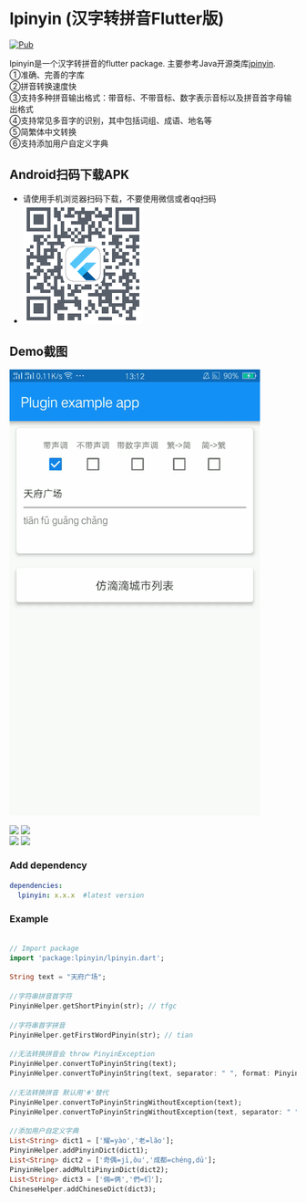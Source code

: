# lpinyin (汉字转拼音Flutter版)

[![Pub](https://img.shields.io/pub/v/lpinyin.svg?style=flat-square)](https://pub.dartlang.org/packages/lpinyin)

lpinyin是一个汉字转拼音的flutter package. 主要参考Java开源类库[jpinyin](https://github.com/SilenceDut/jpinyin).<br>
①准确、完善的字库<br>
②拼音转换速度快<br>
③支持多种拼音输出格式：带音标、不带音标、数字表示音标以及拼音首字母输出格式<br>
④支持常见多音字的识别，其中包括词组、成语、地名等<br>
⑤简繁体中文转换<br>
⑥支持添加用户自定义字典

## Android扫码下载APK
- 请使用手机浏览器扫码下载，不要使用微信或者qq扫码
- <img src='https://github.com/Sky24n/lpinyin/blob/master/screenshot/qrcode.png'>

##  Demo截图
![image](https://github.com/Sky24n/lpinyin/blob/master/screenshot/2018-08-17_13_13_09.gif)
<div>
<img src="https://github.com/flutterchina/lpinyin/blob/master/screenshot/1.png" width="200">
<img src="https://github.com/flutterchina/lpinyin/blob/master/screenshot/2.png" width="200">
</div>
<div>
<img src="https://github.com/flutterchina/lpinyin/blob/master/screenshot/3.png" width="200">
<img src="https://github.com/flutterchina/lpinyin/blob/master/screenshot/4.png" width="200">
</div>

### Add dependency

```yaml
dependencies:
  lpinyin: x.x.x  #latest version
```

### Example

``` dart

// Import package
import 'package:lpinyin/lpinyin.dart';

String text = "天府广场";

//字符串拼音首字符
PinyinHelper.getShortPinyin(str); // tfgc

//字符串首字拼音
PinyinHelper.getFirstWordPinyin(str); // tian

//无法转换拼音会 throw PinyinException
PinyinHelper.convertToPinyinString(text);
PinyinHelper.convertToPinyinString(text, separator: " ", format: PinyinFormat.WITHOUT_TONE);//tian fu guang chang

//无法转换拼音 默认用'#'替代
PinyinHelper.convertToPinyinStringWithoutException(text);
PinyinHelper.convertToPinyinStringWithoutException(text, separator: " ", defPinyin: '#', format: PinyinFormat.WITHOUT_TONE);//tian fu guang chang

//添加用户自定义字典
List<String> dict1 = ['耀=yào','老=lǎo'];
PinyinHelper.addPinyinDict(dict1);
List<String> dict2 = ['奇偶=jī,ǒu','成都=chéng,dū'];
PinyinHelper.addMultiPinyinDict(dict2);
List<String> dict3 = ['倆=俩','們=们'];
ChineseHelper.addChineseDict(dict3);

```
